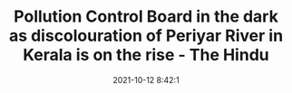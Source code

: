 ---
"title": "Pollution Control Board in the dark as discolouration of Periyar River in Kerala is on the rise - The Hindu"
"date": "2021-10-12 8:42:1"
"feed_name": "GOOGLENEWSINDUSTRIAL"
"feed_website": "https://news.google.com/search?q=industrial%2Bincident&hl=en-US&gl=US&ceid=US:en"
"feed_rss": "https://news.google.com/rss/search?q=industrial%2Bincident&hl=en-US&gl=US&ceid=US:en"
"link": "https://www.thehindu.com/news/national/kerala/pollution-control-board-in-the-dark-as-discolouration-of-periyar-river-in-kerala-is-on-the-rise/article36959039.ece"
"source": "{'href': 'https://www.thehindu.com', 'title': 'The Hindu'}"
"file": "_posts/2021-1-1-a4735ae9fcb0bab03446f057ec5dd81527581d2b.md"
"accident": "0"
"drilling": "0"
"dead": "0"
"injured": "0"
"arrested": "0"
"place": "unknown place"
"where": "unknown site"
"causes": "unknown"
"place_uri": "unknown place"
---